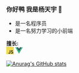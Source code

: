 ### 你好鸭 我是杨天宇 👋

- 是一名程序员
- 是一名努力学习的小前端

**擅长:**  
<code><img height="20" src="https://raw.githubusercontent.com/github/explore/80688e429a7d4ef2fca1e82350fe8e3517d3494d/topics/javascript/javascript.png"></code>
<code><img height="20" src="https://raw.githubusercontent.com/github/explore/80688e429a7d4ef2fca1e82350fe8e3517d3494d/topics/vue/vue.png"></code>

[![Anurag's GitHub stats](https://github-readme-stats.vercel.app/api?username=cuixiaorui)](https://github.com/535173883/github-readme-stats)

